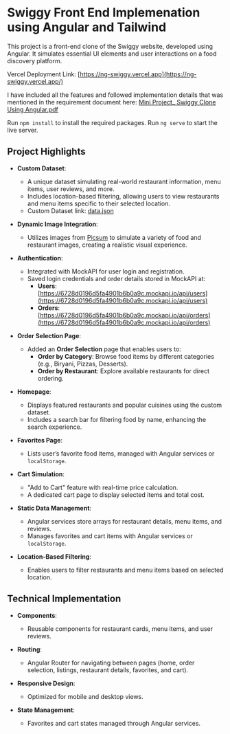 # Swiggy Front End Implemenation using Angular and Tailwind

This project is a front-end clone of the Swiggy website, developed using Angular. It simulates essential UI elements and user interactions on a food discovery platform. 

Vercel Deployment Link: [https://ng-swiggy.vercel.app](https://ng-swiggy.vercel.app/)


I have included all the features and followed implementation details that was mentioned in the requirement document here: [Mini Project_ Swiggy Clone Using Angular.pdf](https://github.com/user-attachments/files/17674299/Mini.Project_.Swiggy.Clone.Using.Angular.1.pdf)

Run `npm install` to install the required packages. 
Run `ng serve` to start the live server.

## Project Highlights

- **Custom Dataset**:
  - A unique dataset simulating real-world restaurant information, menu items, user reviews, and more.
  - Includes location-based filtering, allowing users to view restaurants and menu items specific to their selected location.
  - Custom Dataset link: [data.json](https://github.com/sai-vatturi/ng-swiggy/blob/main/src/assets/data/data.json)

- **Dynamic Image Integration**:
  - Utilizes images from [Picsum](https://picsum.photos/) to simulate a variety of food and restaurant images, creating a realistic visual experience.

- **Authentication**:
  - Integrated with MockAPI for user login and registration.
  - Saved login credentials and order details stored in MockAPI at:
    - **Users**: [https://6728d0196d5fa4901b6b0a9c.mockapi.io/api/users](https://6728d0196d5fa4901b6b0a9c.mockapi.io/api/users)
    - **Orders**: [https://6728d0196d5fa4901b6b0a9c.mockapi.io/api/orders](https://6728d0196d5fa4901b6b0a9c.mockapi.io/api/orders)

- **Order Selection Page**:
  - Added an **Order Selection** page that enables users to:
    - **Order by Category**: Browse food items by different categories (e.g., Biryani, Pizzas, Desserts).
    - **Order by Restaurant**: Explore available restaurants for direct ordering.
  
- **Homepage**:
  - Displays featured restaurants and popular cuisines using the custom dataset.
  - Includes a search bar for filtering food by name, enhancing the search experience.

- **Favorites Page**:
  - Lists user’s favorite food items, managed with Angular services or `localStorage`.

- **Cart Simulation**:
  - "Add to Cart" feature with real-time price calculation.
  - A dedicated cart page to display selected items and total cost.

- **Static Data Management**:
  - Angular services store arrays for restaurant details, menu items, and reviews.
  - Manages favorites and cart items with Angular services or `localStorage`.

- **Location-Based Filtering**:
  - Enables users to filter restaurants and menu items based on selected location.


## Technical Implementation

- **Components**:
  - Reusable components for restaurant cards, menu items, and user reviews.

- **Routing**:
  - Angular Router for navigating between pages (home, order selection, listings, restaurant details, favorites, and cart).

- **Responsive Design**:
  - Optimized for mobile and desktop views.

- **State Management**:
  - Favorites and cart states managed through Angular services.
